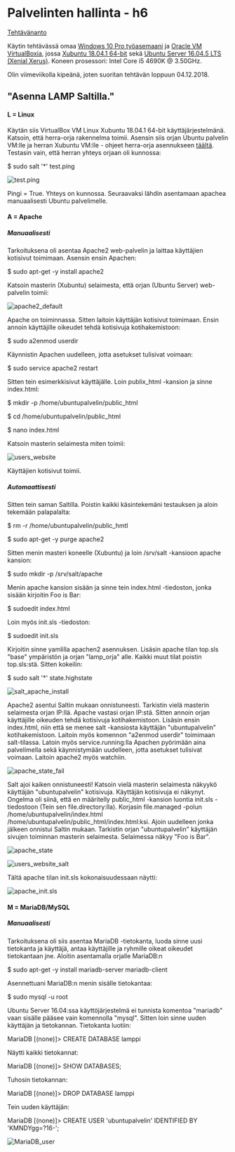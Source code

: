 # Palvelinten hallinta - h6

[Tehtävänanto](http://terokarvinen.com/2018/aikataulu-%E2%80%93-palvelinten-hallinta-ict4tn022-3004-ti-ja-3002-to-%E2%80%93-loppukevat-2018-5p)

Käytin tehtävässä omaa [Windows 10 Pro työasemaani](https://www.microsoft.com/fi-fi/p/windows-10-pro/df77x4d43rkt/48DN) ja [Oracle VM VirtualBoxia](https://www.virtualbox.org/),
jossa [Xubuntu 18.04.1 64-bit](https://xubuntu.org/download#lts) sekä [Ubuntu Server 16.04.5 LTS (Xenial Xerus)](http://releases.ubuntu.com/16.04/). Koneen prosessori: Intel Core i5 4690K @ 3.50GHz.

Olin viimeviikolla kipeänä, joten suoritan tehtävän loppuun 04.12.2018.

## "Asenna LAMP Saltilla."

#### L = Linux

Käytän siis VirtualBox VM Linux Xubuntu 18.04.1 64-bit käyttäjärjestelmänä. Katsoin, että herra-orja rakennelma toimii. Asensin siis orjan Ubuntu palvelin VM:lle ja herran Xubuntu VM:lle - ohjeet herra-orja asennukseen [täältä](http://terokarvinen.com/2018/salt-quickstart-salt-stack-master-and-slave-on-ubuntu-linux). Testasin vain, että herran yhteys orjaan oli kunnossa:

$ sudo salt '*' test.ping

![test.ping](https://github.com/Eetu95/Palvelinten-hallinta-ict4tn022-3004/blob/master/Kuvakaappaukset/125..PNG?raw=true)

Pingi = True. Yhteys on kunnossa. Seuraavaksi lähdin asentamaan apachea manuaalisesti Ubuntu palvelimelle.

#### A = Apache 

##### Manuaalisesti

Tarkoituksena oli asentaa Apache2 web-palvelin ja laittaa käyttäjien kotisivut toimimaan. Asensin ensin Apachen:

$ sudo apt-get -y install apache2

Katsoin masterin (Xubuntu) selaimesta, että orjan (Ubuntu Server) web-palvelin toimii:

![apache2_default](https://github.com/Eetu95/Palvelinten-hallinta-ict4tn022-3004/blob/master/Kuvakaappaukset/126.png?raw=true)

Apache on toiminnassa. Sitten laitoin käyttäjän kotisivut toimimaan. Ensin annoin käyttäjille oikeudet tehdä kotisivuja kotihakemistoon:

$ sudo a2enmod userdir

Käynnistin Apachen uudelleen, jotta asetukset tulisivat voimaan:

$ sudo service apache2 restart

Sitten tein esimerkkisivut käyttäjälle. Loin publix_html -kansion ja sinne index.html:

$ mkdir -p /home/ubuntupalvelin/public_html

$ cd /home/ubuntupalvelin/public_html

$ nano index.html

Katsoin masterin selaimesta miten toimii:

![users_website](https://github.com/Eetu95/Palvelinten-hallinta-ict4tn022-3004/blob/master/Kuvakaappaukset/127..png?raw=true)

Käyttäjien kotisivut toimii.

##### Automaattisesti

Sitten tein saman Saltilla. Poistin kaikki käsintekemäni testauksen ja aloin tekemään palapalalta:

$ rm -r /home/ubuntupalvelin/public_hmtl

$ sudo apt-get -y purge apache2

Sitten menin masteri koneelle (Xubuntu) ja loin /srv/salt -kansioon apache kansion:

$ sudo mkdir -p /srv/salt/apache

Menin apache kansion sisään ja sinne tein index.html -tiedoston, jonka sisään kirjoitin Foo is Bar:

$ sudoedit index.html

Loin myös init.sls -tiedoston:

$ sudoedit init.sls

Kirjoitin sinne yamlilla apachen2 asennuksen. Lisäsin apache tilan top.sls "base" ympäristön ja orjan "lamp_orja" alle. Kaikki muut tilat poistin top.sls:stä. Sitten kokeilin:

$ sudo salt '*' state.highstate

![salt_apache_install](https://github.com/Eetu95/Palvelinten-hallinta-ict4tn022-3004/blob/master/Kuvakaappaukset/128.PNG?raw=true)

Apache2 asentui Saltin mukaan onnistuneesti. Tarkistin vielä masterin selaimesta orjan IP:llä. Apache vastasi orjan IP:stä. Sitten annoin orjan käyttäjille oikeuden tehdä kotisivuja kotihakemistoon. Lisäsin ensin index.html, niin että se menee salt -kansiosta käyttäjän "ubuntupalvelin" kotihakemistoon. Laitoin myös komennon "a2enmod userdir" toimimaan salt-tilassa. Latoin myös service.running:lla Apachen pyörimään aina palvelimella sekä käynnistymään uudelleen, jotta asetukset tulisivat voimaan. Laitoin apache2 myös watchiin.

![apache_state_fail](https://github.com/Eetu95/Palvelinten-hallinta-ict4tn022-3004/blob/master/Kuvakaappaukset/129.PNG?raw=true)

Salt ajoi kaiken onnistuneesti! Katsoin vielä masterin selaimesta näkyykö käyttäjän "ubuntupalvelin" kotisivuja. Käyttäjän kotisivuja ei näkynyt. Ongelma oli siinä, että en määritelly public_html -kansion luontia init.sls -tiedostoon (Tein sen file.directory:lla). Korjasin file.managed -polun /home/ubuntupalvelin/index.html /home/ubuntupalvelin/public_html/index.html:ksi. Ajoin uudelleen jonka jälkeen onnistui Saltin mukaan. Tarkistin orjan "ubuntupalvelin" käyttäjän sivujen toiminnan masterin selaimesta. Selaimessa näkyy "Foo is Bar".

![apache_state](https://github.com/Eetu95/Palvelinten-hallinta-ict4tn022-3004/blob/master/Kuvakaappaukset/130.PNG?raw=true)

![users_website_salt](https://github.com/Eetu95/Palvelinten-hallinta-ict4tn022-3004/blob/master/Kuvakaappaukset/131.png?raw=true)

Tältä apache tilan init.sls kokonaisuudessaan näytti:

![apache_init.sls](https://github.com/Eetu95/Palvelinten-hallinta-ict4tn022-3004/blob/master/Kuvakaappaukset/132.PNG?raw=true)

#### M = MariaDB/MySQL

##### Manuaalisesti

Tarkoituksena oli siis asentaa MariaDB -tietokanta, luoda sinne uusi tietokanta ja käyttäjä, antaa käyttäjille ja ryhmille oikeat oikeudet tietokantaan jne. Aloitin asentamalla orjalle MariaDB:n

$ sudo apt-get -y install mariadb-server mariadb-client

Asennettuani MariaDB:n menin sisälle tietokantaa:

$ sudo mysql -u root

Ubuntu Server 16.04:ssa käyttöjärjestelmä ei tunnista komentoa "mariadb" vaan sisälle pääsee vain komennolla "mysql". Sitten loin sinne uuden käyttäjän ja tietokannan. Tietokanta luotiin:

MariaDB [(none)]> CREATE DATABASE lamppi

Näytti kaikki tietokannat:

MariaDB [(none)]> SHOW DATABASES;

Tuhosin tietokannan:

MariaDB [(none)]> DROP DATABASE lamppi

Tein uuden käyttäjän:

MariaDB [(none)]> CREATE USER 'ubuntupalvelin' IDENTIFIED BY 'KMNDYgg=?16-';

![MariaDB_user](https://github.com/Eetu95/Palvelinten-hallinta-ict4tn022-3004/blob/master/Kuvakaappaukset/133.PNG?raw=true)


